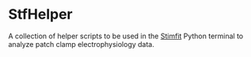 # StfHelper

A collection of helper scripts to be used in the [Stimfit](https://www.stimfit.org/Home.html~) Python terminal to analyze patch clamp electrophysiology data.
